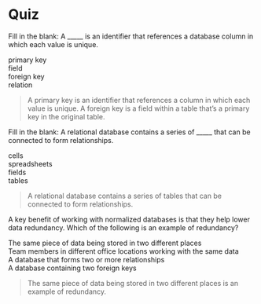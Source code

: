 # Quiz
Fill in the blank: A _____ is an identifier that references a database column in which each value is unique. 

primary key   
field   
foreign key   
relation    

> A primary key is an identifier that references a column in which each value is unique. A foreign key is a field within a table that’s a primary key in the original table.

Fill in the blank: A relational database contains a series of _____ that can be connected to form relationships.

cells   
spreadsheets    
fields    
tables    

> A relational database contains a series of tables that can be connected to form relationships.

A key benefit of working with normalized databases is that they help lower data redundancy. Which of the following is an example of redundancy?

The same piece of data being stored in two different places   
Team members in different office locations working with the same data   
A database that forms two or more relationships   
A database containing two foreign keys    

> The same piece of data being stored in two different places is an example of redundancy.
